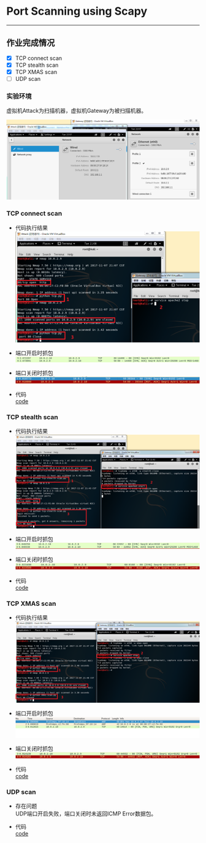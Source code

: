 # Port Scanning using Scapy   
----
## 作业完成情况

- [x] TCP connect scan   
- [x] TCP stealth scan   
- [x] TCP XMAS scan   
- [ ] UDP scan

### 实验环境  

虚拟机Attack为扫描机器，虚拟机Gateway为被扫描机器。

![](pic/实验环境.PNG)

### TCP connect scan   

* 代码执行结果   
![](pic/tcp.PNG)

* 端口开启时抓包   
![](pic/tcp-open.PNG)

* 端口关闭时抓包   
![](pic/tcp-close.PNG)   

* 代码   
[code](code/tcp.py)   


### TCP stealth scan

* 代码执行结果
![](pic/tcp-stealth.PNG)  

* 端口开启时抓包   
![](pic/stealth-open.PNG)   

* 端口关闭时抓包   
![](pic/stealth-close.PNG)   

* 代码   
[code](code/tcp-stealth-scan.py)

### TCP XMAS scan

* 代码执行结果   
![](pic/xmas.PNG)   

* 端口开启时抓包   
![](pic/xmas-open.PNG)   

* 端口关闭时抓包   
![](pic/xmas-close.PNG)   

* 代码   
[code](code/XMAS-scan.py)   

### UDP scan

* 存在问题   
UDP端口开启失败，端口关闭时未返回ICMP Error数据包。

* 代码   
[code](code/UDP-scan.py)
